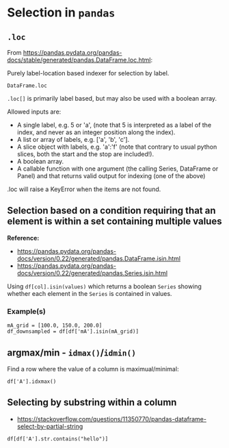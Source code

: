 # Selection in `pandas`


## `.loc`

From https://pandas.pydata.org/pandas-docs/stable/generated/pandas.DataFrame.loc.html:

Purely label-location based indexer for selection by label.

`DataFrame.loc`

`.loc[]` is primarily label based, but may also be used with a boolean array.

Allowed inputs are:

- A single label, e.g. 5 or 'a', (note that 5 is interpreted as a label of the index, and never as an integer position along the index).
- A list or array of labels, e.g. ['a', 'b', 'c'].
- A slice object with labels, e.g. 'a':'f' (note that contrary to usual python slices, both the start and the stop are included!).
- A boolean array.
- A callable function with one argument (the calling Series, DataFrame or Panel) and that returns valid output for indexing (one of the above)

.loc will raise a KeyError when the items are not found.


## Selection based on a condition requiring that an element is within a set containing multiple values

**Reference:**
- https://pandas.pydata.org/pandas-docs/version/0.22/generated/pandas.DataFrame.isin.html
- https://pandas.pydata.org/pandas-docs/version/0.22/generated/pandas.Series.isin.html

Using `df[col].isin(values)` which returns a boolean `Series` showing whether each element in the
`Series` is contained in values.

### Example(s)

~~~~
mA_grid = [100.0, 150.0, 200.0]
df_downsampled = df[df['mA'].isin(mA_grid)]
~~~~

## argmax/min - `idmax()`/`idmin()`

Find a row where the value of a column is maximual/minimal:

~~~~
df['A'].idxmax()
~~~~



## Selecting by substring within a column

- https://stackoverflow.com/questions/11350770/pandas-dataframe-select-by-partial-string

~~~~
df[df['A'].str.contains("hello")]
~~~~

